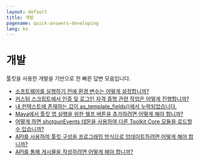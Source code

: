 ```yaml
---
layout: default
title: 개발
pagename: quick-answers-developing
lang: ko
---
```


개발
===

툴킷을 사용한 개발을 기반으로 한 빠른 답변 모음입니다.

- [소프트웨어를 실행하기 전에 환경 변수는 어떻게 설정합니까?](./developing/setting-software-environment-variables.md)
- [커스텀 스크립트에서 인증 및 로그인 자격 증명 관련 작업은 어떻게 진행합니까?](./developing/sgtk-script-authentication.md)
- [내 컨텍스트에 존재하는 값이 as_template_fields()에서 누락되었습니다.](./developing/as-template-fields-missing-values.md)
- [Maya에서 툴킷 앱 실행을 위한 쉘프 버튼을 추가하려면 어떻게 해야 합니까?](./developing/maya-shelf-app-launcher.md)
- [어떻게 하면 shotgunEvents 데몬을 사용하여 다른 Toolkit Core 모듈을 로드할 수 있습니까?](./developing/toolkit-core-event-daemon.md)
- [API를 사용하여 툴킷 구성을 프로그래밍 방식으로 업데이트하려면 어떻게 해야 합니까?](./developing/update-config-with-api.md)
- [API를 통해 게시물을 작성하려면 어떻게 해야 합니까?](./developing/create-publishes-via-api.md)
